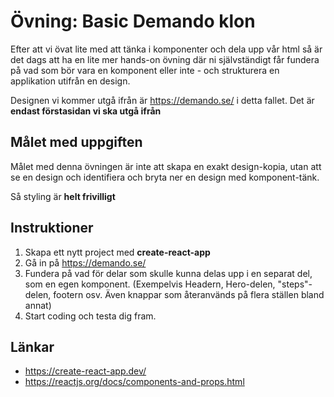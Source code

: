 # Övning: Basic Demando klon

Efter att vi övat lite med att tänka i komponenter och dela upp vår html så
är det dags att ha en lite mer hands-on övning där ni självständigt får
fundera på vad som bör vara en komponent eller inte - och strukturera 
en applikation utifrån en design.

Designen vi kommer utgå ifrån är https://demando.se/ i detta fallet.
Det är **endast förstasidan vi ska utgå ifrån**

## Målet med uppgiften 
Målet med denna övningen är inte att skapa en exakt design-kopia, 
utan att se en design och identifiera och bryta ner en design med komponent-tänk.

Så styling är **helt frivilligt** 


## Instruktioner

1. Skapa ett nytt project med **create-react-app** 
2. Gå in på https://demando.se/ 
3. Fundera på vad för delar som skulle kunna delas upp i en separat del, som en egen komponent. (Exempelvis Headern, Hero-delen, "steps"-delen, footern osv. Även knappar som återanvänds på flera ställen bland annat)
4. Start coding och testa dig fram.

## Länkar
- https://create-react-app.dev/ 
- https://reactjs.org/docs/components-and-props.html
